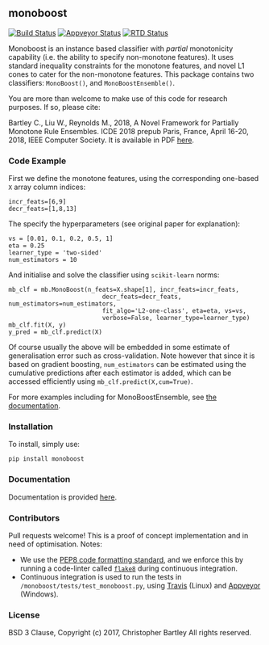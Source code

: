 ## monoboost
[![Build Status](https://travis-ci.org/chriswbartley/monoboost.svg?branch=master)](https://travis-ci.org/chriswbartley/monoboost)
[![Appveyor Status](https://ci.appveyor.com/api/projects/status/github/chriswbartley/monoboost)](https://ci.appveyor.com/project/chriswbartley/monoboost)
[![RTD Status](https://readthedocs.org/projects/monoboost/badge/?version=latest
)](https://readthedocs.org/projects/monoboost/badge/?version=latest)

Monoboost is an instance based classifier with *partial* monotonicity capability (i.e. the ability to specify non-monotone features). It uses standard inequality constraints for the monotone features, and novel L1 cones to cater for the non-monotone features. This package contains two classifiers: `MonoBoost()`, and `MonoBoostEnsemble()`. 

You are more than welcome to make use of this code for research purposes. If so, please cite:

Bartley C., Liu W., Reynolds M., 2018, A Novel Framework for Partially Monotone Rule Ensembles. ICDE 2018 prepub Paris, France, April 16-20, 2018, IEEE Computer Society. It is available in PDF [here](http://staffhome.ecm.uwa.edu.au/~19514733/). 


### Code Example
First we define the monotone features, using the corresponding one-based `X` array column indices:
```
incr_feats=[6,9]
decr_feats=[1,8,13]
```
The specify the hyperparameters (see original paper for explanation):
```
vs = [0.01, 0.1, 0.2, 0.5, 1]
eta = 0.25
learner_type = 'two-sided'
num_estimators = 10
```
And initialise and solve the classifier using `scikit-learn` norms:
```
mb_clf = mb.MonoBoost(n_feats=X.shape[1], incr_feats=incr_feats,
                          decr_feats=decr_feats, num_estimators=num_estimators,
                          fit_algo='L2-one-class', eta=eta, vs=vs,
                          verbose=False, learner_type=learner_type)
mb_clf.fit(X, y)
y_pred = mb_clf.predict(X)
```	
Of course usually the above will be embedded in some estimate of generalisation error such as cross-validation. Note however that since it is based on gradient boosting, `num_estimators` can be estimated using the cumulative predictions after each estimator is added, which can be accessed efficiently using `mb_clf.predict(X,cum=True)`.

For more examples including for MonoBoostEnsemble, see [the documentation](http://monoboost.readthedocs.io/en/latest/index.html).

### Installation

To install, simply use:
```
pip install monoboost
```

### Documentation

Documentation is provided [here](http://monoboost.readthedocs.io/en/latest/index.html).

### Contributors

Pull requests welcome! This is a proof of concept implementation and in need of optimisation. Notes:
 - We use the
[PEP8 code formatting standard](https://www.python.org/dev/peps/pep-0008/), and
we enforce this by running a code-linter called
[`flake8`](http://flake8.pycqa.org/en/latest/) during continuous integration.
 - Continuous integration is used to run the tests in `/monoboost/tests/test_monoboost.py`, using [Travis](https://travis-ci.org/chriswbartley/monoboost.svg?branch=master) (Linux) and [Appveyor](https://ci.appveyor.com/api/projects/status/github/chriswbartley/monoboost) (Windows).
 
### License
BSD 3 Clause, Copyright (c) 2017, Christopher Bartley
All rights reserved.
